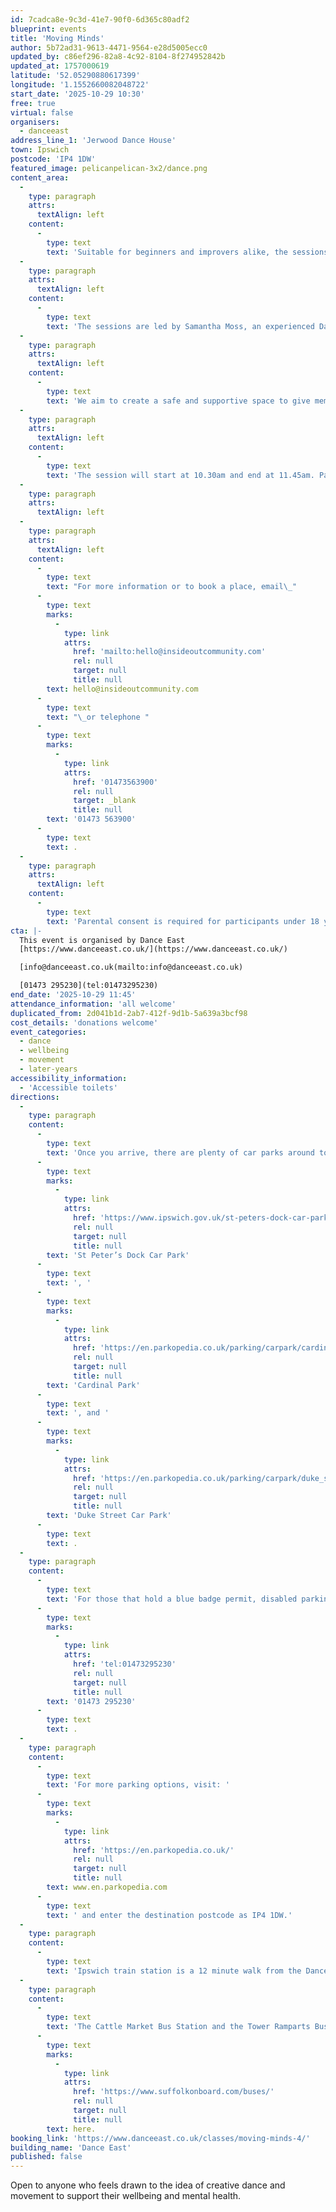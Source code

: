 ```yaml
---
id: 7cadca8e-9c3d-41e7-90f0-6d365c80adf2
blueprint: events
title: 'Moving Minds'
author: 5b72ad31-9613-4471-9564-e28d5005ecc0
updated_by: c86ef296-82a8-4c92-8104-8f274952842b
updated_at: 1757000619
latitude: '52.05290880617399'
longitude: '1.1552660082048722'
start_date: '2025-10-29 10:30'
free: true
virtual: false
organisers:
  - danceeast
address_line_1: 'Jerwood Dance House'
town: Ipswich
postcode: 'IP4 1DW'
featured_image: pelicanpelican-3x2/dance.png
content_area:
  -
    type: paragraph
    attrs:
      textAlign: left
    content:
      -
        type: text
        text: 'Suitable for beginners and improvers alike, the sessions aim to inspire members to move more freely, rhythmically, and expressively, both individually and with others in the group.'
  -
    type: paragraph
    attrs:
      textAlign: left
    content:
      -
        type: text
        text: 'The sessions are led by Samantha Moss, an experienced DanceEast dance artist.'
  -
    type: paragraph
    attrs:
      textAlign: left
    content:
      -
        type: text
        text: 'We aim to create a safe and supportive space to give members the freedom to express themselves while having fun. There is no pressure on anyone to ‘perform’, with members encouraged to progress at their own pace and physical ability.'
  -
    type: paragraph
    attrs:
      textAlign: left
    content:
      -
        type: text
        text: 'The session will start at 10.30am and end at 11.45am. Participants are welcome to arrive from 10am for refreshments and conversation. There will also be time for questions at the end of the session. '
  -
    type: paragraph
    attrs:
      textAlign: left
  -
    type: paragraph
    attrs:
      textAlign: left
    content:
      -
        type: text
        text: "For more information or to book a place, email\_"
      -
        type: text
        marks:
          -
            type: link
            attrs:
              href: 'mailto:hello@insideoutcommunity.com'
              rel: null
              target: null
              title: null
        text: hello@insideoutcommunity.com
      -
        type: text
        text: "\_or telephone "
      -
        type: text
        marks:
          -
            type: link
            attrs:
              href: '01473563900'
              rel: null
              target: _blank
              title: null
        text: '01473 563900'
      -
        type: text
        text: .
  -
    type: paragraph
    attrs:
      textAlign: left
    content:
      -
        type: text
        text: 'Parental consent is required for participants under 18 years of age.'
cta: |-
  This event is organised by Dance East
  [https://www.danceeast.co.uk/](https://www.danceeast.co.uk/)

  [info@danceeast.co.uk(mailto:info@danceeast.co.uk)

  [01473 295230](tel:01473295230)
end_date: '2025-10-29 11:45'
attendance_information: 'all welcome'
duplicated_from: 2d041b1d-2ab7-412f-9d1b-5a639a3bcf98
cost_details: 'donations welcome'
event_categories:
  - dance
  - wellbeing
  - movement
  - later-years
accessibility_information:
  - 'Accessible toilets'
directions:
  -
    type: paragraph
    content:
      -
        type: text
        text: 'Once you arrive, there are plenty of car parks around town but the closest ones to us are '
      -
        type: text
        marks:
          -
            type: link
            attrs:
              href: 'https://www.ipswich.gov.uk/st-peters-dock-car-park'
              rel: null
              target: null
              title: null
        text: 'St Peter’s Dock Car Park'
      -
        type: text
        text: ', '
      -
        type: text
        marks:
          -
            type: link
            attrs:
              href: 'https://en.parkopedia.co.uk/parking/carpark/cardinal_park/ip1/ipswich/?arriving=202403071500&leaving=202403071700'
              rel: null
              target: null
              title: null
        text: 'Cardinal Park'
      -
        type: text
        text: ', and '
      -
        type: text
        marks:
          -
            type: link
            attrs:
              href: 'https://en.parkopedia.co.uk/parking/carpark/duke_street-2/ip3/ipswich/?arriving=202403071500&leaving=202403071700'
              rel: null
              target: null
              title: null
        text: 'Duke Street Car Park'
      -
        type: text
        text: .
  -
    type: paragraph
    content:
      -
        type: text
        text: 'For those that hold a blue badge permit, disabled parking is available on a first come first served basis in the lay-by at the front of the building, please contact our Box Office team for further information on '
      -
        type: text
        marks:
          -
            type: link
            attrs:
              href: 'tel:01473295230'
              rel: null
              target: null
              title: null
        text: '01473 295230'
      -
        type: text
        text: .
  -
    type: paragraph
    content:
      -
        type: text
        text: 'For more parking options, visit: '
      -
        type: text
        marks:
          -
            type: link
            attrs:
              href: 'https://en.parkopedia.co.uk/'
              rel: null
              target: null
              title: null
        text: www.en.parkopedia.com
      -
        type: text
        text: ' and enter the destination postcode as IP4 1DW.'
  -
    type: paragraph
    content:
      -
        type: text
        text: 'Ipswich train station is a 12 minute walk from the DanceHouse.'
  -
    type: paragraph
    content:
      -
        type: text
        text: 'The Cattle Market Bus Station and the Tower Ramparts Bus Station are within 15 minutes’ walk and buses run frequently. See the latest bus timetables '
      -
        type: text
        marks:
          -
            type: link
            attrs:
              href: 'https://www.suffolkonboard.com/buses/'
              rel: null
              target: null
              title: null
        text: here.
booking_link: 'https://www.danceeast.co.uk/classes/moving-minds-4/'
building_name: 'Dance East'
published: false
---
```

Open to anyone who feels drawn to the idea of creative dance and movement to support their wellbeing and mental health.